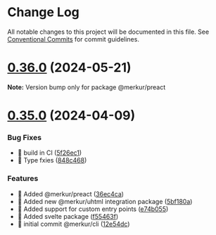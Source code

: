 # Change Log

All notable changes to this project will be documented in this file.
See [Conventional Commits](https://conventionalcommits.org) for commit guidelines.

# [0.36.0](https://github.com/mjancarik/merkur/compare/v0.35.13...v0.36.0) (2024-05-21)

**Note:** Version bump only for package @merkur/preact

# [0.35.0](https://github.com/mjancarik/merkur/compare/v0.34.6...v0.35.0) (2024-04-09)

### Bug Fixes

- 🐛 build in CI ([5f26ec1](https://github.com/mjancarik/merkur/commit/5f26ec1c7ebf7596e57d815f466bb33d614bac40))
- 🐛 Type fxies ([848c468](https://github.com/mjancarik/merkur/commit/848c46806b3260a10f9f31385793184a75c6c772))

### Features

- 🎸 Added @merkur/preact ([36ec4ca](https://github.com/mjancarik/merkur/commit/36ec4cad8569c0bb80b17ef4fbd3043c21b46d0f))
- 🎸 Added new @merkur/uhtml integration package ([5bf180a](https://github.com/mjancarik/merkur/commit/5bf180aba905d9d49178eefdd1d71db0dea98fb6))
- 🎸 Added support for custom entry points ([e74b055](https://github.com/mjancarik/merkur/commit/e74b05529bf35b624563ae26eb3e676bcc60026b))
- 🎸 Added svelte package ([f55463f](https://github.com/mjancarik/merkur/commit/f55463fdc7e8cec173e358d056f7d35c78d65d5c))
- 🎸 initial commit @merkur/cli ([12e54dc](https://github.com/mjancarik/merkur/commit/12e54dcc440bc83746e58a438ad10ef1ce925f69))
